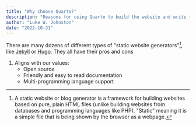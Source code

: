 ```yaml
---
title: "Why choose Quarto?"
description: "Reasons for using Quarto to build the website and write the general documentation."
author: "Luke W. Johnston"
date: "2022-10-31"
---
```


There are many dozens of different types of "static website
generators"[^1], like [Jekyll](https://jekyllrb.com/) or
[Hugo](https://gohugo.io/). They all have their pros and cons

[^1]: A static website or blog generator is a framework for building
    websites based on pure, plain HTML files (unlike building websites
    from databases and programming languages like PHP). "Static" meaning
    it is a simple file that is being shown by the browser as a webpage.

1.  Aligns with our values:
    -   Open source
    -   Friendly and easy to read documentation
    -   Multi-programming language support

